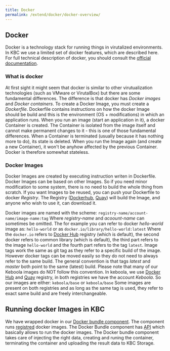 ```yaml
---
title: Docker
permalink: /extend/docker/docker-overview/
---
```


## Docker
Docker is a technology stack for running things in virutalized environments. In KBC we use a limited set of docker features, which are described here. For full technical description of docker, you should consult the [official documentation](https://docs.docker.com/).

### What is docker
At first sight it might seem that docker is similar to other virutualization technologies (such as VMware or VirutalBox) but there are some fundamental differences. The difference is that docker has *Docker images* and *Docker containers*. To create a Docker Image, you must create a *Dockerfile*. Dockerfile contains instructions on how the docker Image should be build and this is the environment (OS + modifications) in which an application runs. When you run an image (start an application in it), a docker Container is created. The Container is isolated from the image itself and cannot make permanent changes to it - this is one of those fundamental differences. When a Container is terminated (usually because it has nothing more to do), its state is deleted. When you run the Image again (and create a new Container), it won't be anyhow affected by the previous Container. Docker is therefore somewhat stateless.

### Docker Images
Docker Images are created by executing instruction writen in Dockerfile. Docker Images can be based on other Images. So if you need minor modification to some system, there is no need to build the whole thing from scratch. If you want Images to be reused, you can push your Dockerfile to docker *Registry*. The Registry ([Dockerhub](https://hub.docker.com/), [Quay](https://quay.io/)) will build the Image, and anyone who wish to use it, can download it. 

Docker images are named with the scheme: `registry-name/account-name/image-name:tag` Where _registry-name_ and _acoount-name_ can sometimes be omitted. The for example you can refer to docker _hello-world_ image as: `hello-world`
or as `docker.io/library/hello-world:latest`
Where the `docker.io` refers to [Docker Hub](https://hub.docker.com/) registry (which is default), the second docker refers to common library (which is default), the third part refers to the image `hello-world` and the fourth part refers to the tag `latest`. Image tags work the same as git tag as they refer to a specific build of the image. However docker tags can be moved easily so they do not need to always refer to the same build. The general convention is that tags *latest* and *master* both point to the same (latest) build. Please note that many of our Keboola images do NOT follow this convention. In keboola, we use [Docker Hub](https://hub.docker.com/) and [Quay](https://quay.io/) registry, in both registries we have the account *Keboola*. So our images are either: `keboola/base` or `keboola/base` Some images are present on both registries and as long as the same tag is used, they refer to exact same build and are freely interchangeable.

## Running docker Images in KBC
We have wrapped docker in our [Docker bundle component](https://github.com/keboola/docker-bundle). The component runs [registred](/extend/registration) docker images. The Docker Bundle component has [API](https://app.apiary.io/kebooladocker/editor) which basically allows to run the docker images. The Docker bundle component takes care of injecting the right data, creating and runing the container, terminating the container and uploading the result data to KBC Storage. 






